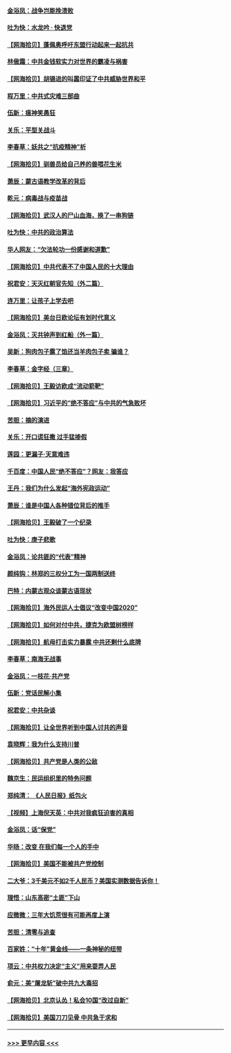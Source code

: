 #### [金浴凤：战争岂能挽溃败](../pages/nsc993/n12398855.md?t=09122303) 
#### [吐为快：水龙吟 · 快退党](../pages/nsc993/n12398849.md?t=09122303) 
#### [【网海拾贝】蓬佩奥呼吁东盟行动起来一起抗共](../pages/nsc993/n12398291.md?t=09122303) 
#### [林傲霜：中共金钱软实力对世界的霸凌与祸害](../pages/nsc993/n12397515.md?t=09122303) 
#### [【网海拾贝】胡锡进的叫嚣印证了中共威胁世界和平](../pages/nsc993/n12397455.md?t=09122303) 
#### [程万里：中共式灾难三部曲](../pages/nsc993/n12397106.md?t=09122303) 
#### [伍新：瘟神笑愚狂](../pages/nsc993/n12397052.md?t=09122303) 
#### [关乐：平型关战斗](../pages/nsc993/n12395387.md?t=09122303) 
#### [李春草：妖共之“抗疫精神”析](../pages/nsc993/n12395240.md?t=09122303) 
#### [【网海拾贝】驯兽员给自己养的兽喂花生米](../pages/nsc993/n12393919.md?t=09122303) 
#### [萧辰：蒙古语教学改革的背后](../pages/nsc993/n12393677.md?t=09122303) 
#### [乾元：病毒战与疫苗战](../pages/nsc993/n12393107.md?t=09122303) 
#### [【网海拾贝】武汉人的尸山血海，换了一串狗链](../pages/nsc993/n12393043.md?t=09122303) 
#### [吐为快：中共的政治算法](../pages/nsc993/n12390506.md?t=09122303) 
#### [华人网友：“欠法轮功一份感谢和道歉”](../pages/nsc993/n12390098.md?t=09122303) 
#### [【网海拾贝】中共代表不了中国人民的十大理由](../pages/nsc993/n12388155.md?t=09122303) 
#### [祝君安：天灭红朝官先知（外二篇）](../pages/nsc993/n12387957.md?t=09122303) 
#### [连万里：让孩子上学去吧](../pages/nsc993/n12385309.md?t=09122303) 
#### [【网海拾贝】美台日欧论坛有划时代意义](../pages/nsc993/n12385232.md?t=09122303) 
#### [金浴凤：灭共钟声到红船（外一篇）](../pages/nsc993/n12385154.md?t=09122303) 
#### [吴新：狗肉包子露了馅还当羊肉包子卖 骗谁？](../pages/nsc993/n12385133.md?t=09122303) 
#### [李春草：金字经（三章）](../pages/nsc993/n12383691.md?t=09122303) 
#### [【网海拾贝】王毅访欧成“流动箭靶”](../pages/nsc993/n12383338.md?t=09122303) 
#### [【网海拾贝】习近平的“绝不答应”与中共的气急败坏](../pages/nsc993/n12382819.md?t=09122303) 
#### [苦胆：摘的演进](../pages/nsc993/n12382619.md?t=09122303) 
#### [关乐：开口谎狂撒 过手猛掺假](../pages/nsc993/n12382604.md?t=09122303) 
#### [莲园：更漏子‧天意难违](../pages/nsc993/n12382598.md?t=09122303) 
#### [千百度：中国人民“绝不答应”？网友：我答应](../pages/nsc993/n12382024.md?t=09122303) 
#### [王丹：我们为什么发起“海外宪政运动”](../pages/nsc993/n12380286.md?t=09122303) 
#### [萧辰：谁是中国人各种错位背后的推手](../pages/nsc993/n12379800.md?t=09122303) 
#### [【网海拾贝】王毅破了一个纪录](../pages/nsc993/n12379251.md?t=09122303) 
#### [吐为快：庚子悲歌](../pages/nsc993/n12378821.md?t=09122303) 
#### [金浴凤：论共匪的“代表”精神](../pages/nsc993/n12377546.md?t=09122303) 
#### [颜纯钩：林郑的三权分工为一国两制送终](../pages/nsc993/n12377306.md?t=09122303) 
#### [巴特：内蒙古观众谈蒙古语现状](../pages/nsc993/n12376923.md?t=09122303) 
#### [【网海拾贝】海外民运人士倡议“改变中国2020”](../pages/nsc993/n12376682.md?t=09122303) 
#### [【网海拾贝】如何对付中共，捷克为欧盟树榜样](../pages/nsc993/n12374209.md?t=09122303) 
#### [【网海拾贝】航母打击实力暴露 中共还剩什么底牌](../pages/nsc993/n12371825.md?t=09122303) 
#### [李春草：南海无战事](../pages/nsc993/n12371159.md?t=09122303) 
#### [金浴凤：一枝花·共产党](../pages/nsc993/n12368757.md?t=09122303) 
#### [伍新：党话民解小集](../pages/nsc993/n12366907.md?t=09122303) 
#### [祝君安：中共杂谈](../pages/nsc993/n12366076.md?t=09122303) 
#### [【网海拾贝】让全世界听到中国人讨共的声音](../pages/nsc993/n12365569.md?t=09122303) 
#### [袁晓辉：我为什么支持川普](../pages/nsc993/n12362670.md?t=09122303) 
#### [【网海拾贝】共产党是人类的公敌](../pages/nsc993/n12363182.md?t=09122303) 
#### [魏京生：民运组织里的特务问题](../pages/nsc993/n12363010.md?t=09122303) 
#### [郑纯清： 《人民日报》纸包火](../pages/nsc993/n12362706.md?t=09122303) 
#### [【视频】上海倪天英：中共对我疯狂迫害的真相](../pages/nsc993/n12356341.md?t=09122303) 
#### [金浴凤：话“保党”](../pages/nsc993/n12361867.md?t=09122303) 
#### [华旸：改变 在我们每一个人的手中](../pages/nsc993/n12361774.md?t=09122303) 
#### [【网海拾贝】美国不能被共产党控制](../pages/nsc993/n12360271.md?t=09122303) 
#### [二大爷：3千美元不如2千人民币？美国实测数据告诉你！](../pages/nsc993/n12358563.md?t=09122303) 
#### [理悟：山东高密“土匪”下山](../pages/nsc993/n12358535.md?t=09122303) 
#### [应微微：三年大饥荒很有可能再度上演](../pages/nsc993/n12358523.md?t=09122303) 
#### [苦胆：清零与追查](../pages/nsc993/n12358501.md?t=09122303) 
#### [百家姓：“十年”黄金线——一条神秘的纽带](../pages/nsc993/n12358319.md?t=09122303) 
#### [项云：中共权力决定“主义”用来耍弄人民](../pages/nsc993/n12358172.md?t=09122303) 
#### [俞元：美“屠龙斩”破中共九大毒招](../pages/nsc993/n12357822.md?t=09122303) 
#### [【网海拾贝】北京认怂！私会10国“改过自新”](../pages/nsc993/n12357784.md?t=09122303) 
#### [【网海拾贝】美国刀刀见骨 中共急于求和](../pages/nsc993/n12355511.md?t=09122303) 

----
#### [ >>> 更早内容 <<< ](../indexes/nsc993-earlier.md)
